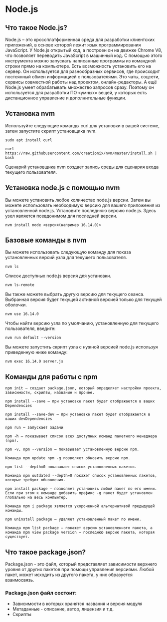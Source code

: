 # Node.js
## Что такое Node.js?
Node.js – это кроссплатформенная среда для разработки клиентских приложений, в основе которой лежит язык программирования JavaScript.
У Node.js открытый код, а построен он на движке Chrome V8, что позволяет переводить JavaScript в машинный код.
С помощью этого инструмента можно запускать написанные программы из командной строки прямо на компьютере. Есть возможность установить его на сервер.
Он используется для разнообразных сервисов, где происходит постоянный обмен информацией с пользователями. Это чаты, соцсети, сервисы совместной работы над проектом, онлайн-редакторы.
А ещё Node.js умеет обрабатывать множество запросов сразу. Поэтому он используется для разработки ПО «умных» вещей, у которых есть дистанционное управление и дополнительные функции.

## Установка nvm
Используйте следующие команды curl для установки в вашей системе, затем запустите скрипт установщика nvm.
```
sudo apt install curl
```
```
curl https://raw.githubusercontent.com/creationix/nvm/master/install.sh | bash
```
Сценарий установщика nvm создает запись среды для сценария входа текущего пользователя. 
## Установка node.js с помощью nvm
Вы можете установить любое количество node.js версии. Затем вы можете использовать необходимую версию для вашего приложения из установленной node.js.
Установите последнюю версию node.js. Здесь узел является псевдонимом для последней версии.
```
nvm install node <версия(например 16.14.0)>
```
## Базовые команды в nvm
Вы можете использовать следующую команду для показа установленных версий узла для текущего пользователя.
```
nvm ls
```
Список доступных node.js версия для установки.
```
nvm ls-remote
```
Вы также можете выбрать другую версию для текущего сеанса. Выбранная версия будет текущей активной версией только для текущей оболочки.
```
nvm use 16.14.0
```
Чтобы найти версию узла по умолчанию, установленную для текущего пользователя, введите:
```
nvm run default --version
```
Вы можете запустить скрипт узла с нужной версией node.js используя приведенную ниже команду:
```
nvm exec 16.14.0 server.js
```
## Команды для работы с npm
```
npm init — создает package.json, который определяет настройки проекта, зависимости, скрипты, название и прочее.
```
```
npm install --save — при установке пакет будет отображается в ваших Dependencies
```
```
npm install --save-dev — при установке пакет будет отображается в ваших devDependencies
```
```
npm run — запускает задачи
```
```
npm -h — показывает список всех доступных команд пакетного менеджера (npm).
```
```
npm -v, npm --version — показывает установленную версию npm.
```
```
Команда npm update npm -g позволяет обновить версию npm.
```
```
npm list --depth=0 показывает список установленных пакетов.
```
```
Команда npm outdated --depth=0 покажет список установленных пакетов, которые требуют обновления.
```
```
npm install package — позволяет установить любой пакет по его имени. Если при этом к команде добавить префикс -g пакет будет установлен глобально на весь компьютер.
```

```
Команда npm i package является укороченной альтернативой предыдущей команды.
```
```
npm uninstall package — удаляет установленный пакет по имени.
```
```
Команда npm list package — покажет версию установленного пакета, а команда npm view package version — последнюю версию пакета, которая существует.
```
## Что такое package.json?
Package.json - это файл, который представляет зависимости верхнего уровня от других пакетов при помощи управления версиями. Любой пакет, может исходить из другого пакета, у них образуется взаимосвязь.

### Package.json файл состоит:
+    Зависимости в которых хранятся названия и версия модуля
+    Метаданные - описание, автор, лицензия и т.д.
+    Скрипты

